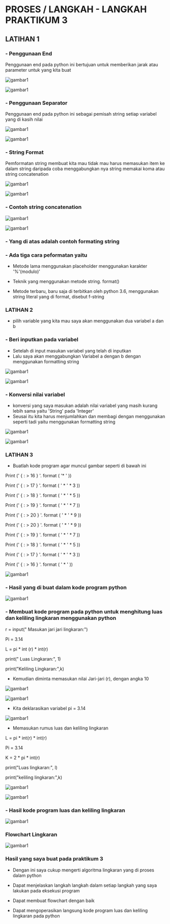 # PROSES / LANGKAH - LANGKAH PRAKTIKUM 3
 
## LATIHAN 1

### - Penggunaan End  

Penggunaan end pada python ini bertujuan untuk memberikan jarak atau parameter untuk yang kita buat 

![gambar1](gambar/gambar1.png)

![gambar1](gambar/gambar5.png)


###  - Penggunaan Separator 

Penggunaan end pada python ini sebagai pemisah string setiap variabel yang di kasih nilai

![gambar1](gambar/gambar2.png)

![gambar1](gambar/gambar6.png)

### - String Format

Pemformatan string membuat kita mau tidak mau harus memasukan item ke dalam string daripada coba menggabungkan nya string memakai koma atau string concatenation

![gambar1](gambar/gambar3.png)

![gambar1](gambar/gambar7.png)

### - Contoh string concatenation

![gambar1](gambar/gambar4.png)

![gambar1](gambar/gambar8.png)

### - Yang di atas adalah contoh formating string 

### - Ada tiga cara peformatan yaitu

- Metode lama menggunakan placeholder menggunakan karakter '%'(modulo)'

- Teknik yang menggunakan metode string. format()

- Metode terbaru, baru saja di terbitkan oleh python 3.6, menggunakan string literal yang di format, disebut f-string

###  LATIHAN 2

- pilih variable yang kita mau saya akan menggunakan dua variabel a dan b

### - Beri inputkan pada variabel

- Setelah di input masukan variabel yang telah di inputkan 
- Lalu saya akan menggabungkan Variabel a dengan b dengan menggunakan formatting string

![gambar1](gambar/gambar9.png)

![gambar1](gambar/gambarpy1.png)

### - Konversi nilai variabel

- konversi yang saya masukan adalah nilai variabel yang masih kurang lebih sama yaitu 'String' pada 'Integer' 
- Seusai itu kita harus menjumlahkan dan membagi dengan menggunakan seperti tadi yaitu menggunakan formatting string

![gambar1](gambar/gambarpy2.png)

![gambar1](gambar/gambarpy3.png)

###  LATIHAN 3 

- Buatlah kode program agar muncul gambar seperti di bawah ini 

Print (' { : > 16 } '. format ( '* ' ))

Print (' { : > 17 } '. format ( ' * ' * 3 ))

Print (' { : > 18 } '. format ( ' * ' * 5 ))

Print (' { : > 19 } '. format ( ' * ' * 7 ))

Print (' { : > 20 } '. format ( ' * ' * 9 ))


Print (' { : > 20 } '. format ( ' * ' * 9 ))

Print (' { : > 19 } '. format ( ' * ' * 7 ))

Print (' { : > 18 } '. format ( ' * ' * 5 ))

Print (' { : > 17 } '. format ( ' * ' * 3 ))

Print (' { : > 16 } '. format ( ' * ' ))

![gambar1](gambar/gambarbelahketupatcoding.png)

### - Hasil yang di buat dalam kode program python

![gambar1](gambar/gambarbelahketupat.png)



### - Membuat kode program pada python untuk menghitung luas dan keliling lingkaran menggunakan python 

r = input(" Masukan jari jari lingkaran:")

Pi = 3.14 

L = pi * int (r) * int(r)

print(" Luas Lingkaran:", 1)

print("Keliling Lingkaran:",k)



- Kemudian diminta memasukan nilai Jari-jari (r), dengan angka 10

![gambar1](gambar/gambarcodinglingkarann1.png)

![gambar1](gambar/gambarcodinglingkarann2.png)

- Kita deklarasikan variabel pi = 3.14

![gambar1](gambar/gambarcodinglingkarannn3.png)


- Memasukan rumus luas dan keliling lingkaran 

L = pi * int(r) * int(r)

Pi = 3.14 

K = 2 * pi * int(r)

print("Luas lingkaran:", l)

print("keliling lingkaran:",k)

![gambar1](gambar/gambarcodinglingkarannn4.png)

![gambar1](gambar/gambarcodinglingkarann5.png)


### - Hasil kode program luas dan keliling lingkaran 

![gambar1](gambar/gambarcodinglingkarann.png)



###  Flowchart Lingkaran


![gambar1](gambar/gambarflowchart3.png)




###  Hasil yang saya buat pada praktikum 3

- Dengan ini saya cukup mengerti algoritma lingkaran yang di proses dalam python

- Dapat menjelaskan langkah langkah dalam setiap langkah yang saya lakukan pada  eksekusi program 

- Dapat membuat flowchart dengan baik

- Dapat mengoperasikan langsung kode program luas dan keliling lingkaran pada python



